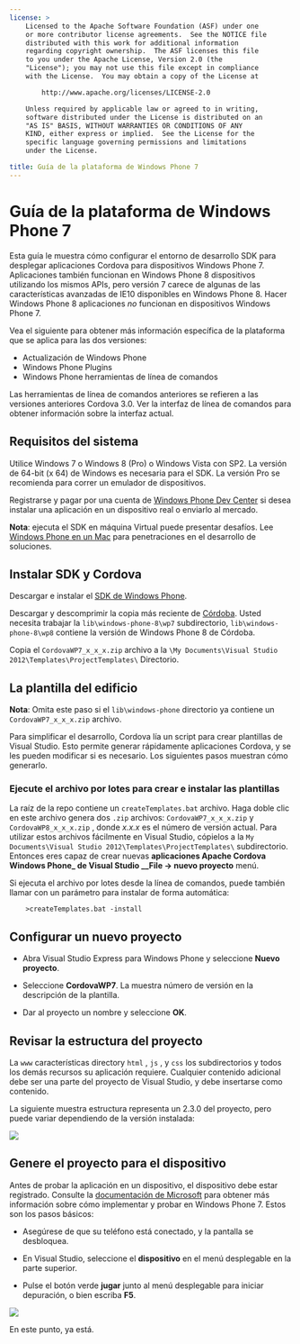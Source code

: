 ```yaml
---
license: >
    Licensed to the Apache Software Foundation (ASF) under one
    or more contributor license agreements.  See the NOTICE file
    distributed with this work for additional information
    regarding copyright ownership.  The ASF licenses this file
    to you under the Apache License, Version 2.0 (the
    "License"); you may not use this file except in compliance
    with the License.  You may obtain a copy of the License at

        http://www.apache.org/licenses/LICENSE-2.0

    Unless required by applicable law or agreed to in writing,
    software distributed under the License is distributed on an
    "AS IS" BASIS, WITHOUT WARRANTIES OR CONDITIONS OF ANY
    KIND, either express or implied.  See the License for the
    specific language governing permissions and limitations
    under the License.

title: Guía de la plataforma de Windows Phone 7
---
```


# Guía de la plataforma de Windows Phone 7

Esta guía le muestra cómo configurar el entorno de desarrollo SDK para desplegar aplicaciones Cordova para dispositivos Windows Phone 7. Aplicaciones también funcionan en Windows Phone 8 dispositivos utilizando los mismos APIs, pero versión 7 carece de algunas de las características avanzadas de IE10 disponibles en Windows Phone 8. Hacer Windows Phone 8 aplicaciones *no* funcionan en dispositivos Windows Phone 7.

Vea el siguiente para obtener más información específica de la plataforma que se aplica para las dos versiones:

*   Actualización de Windows Phone
*   Windows Phone Plugins
*   Windows Phone herramientas de línea de comandos

Las herramientas de línea de comandos anteriores se refieren a las versiones anteriores Cordova 3.0. Ver la interfaz de línea de comandos para obtener información sobre la interfaz actual.

## Requisitos del sistema

Utilice Windows 7 o Windows 8 (Pro) o Windows Vista con SP2. La versión de 64-bit (x 64) de Windows es necesaria para el SDK. La versión Pro se recomienda para correr un emulador de dispositivos.

Registrarse y pagar por una cuenta de [Windows Phone Dev Center][1] si desea instalar una aplicación en un dispositivo real o enviarlo al mercado.

 [1]: http://dev.windowsphone.com/en-us/publish

**Nota**: ejecuta el SDK en máquina Virtual puede presentar desafíos. Lee [Windows Phone en un Mac][2] para penetraciones en el desarrollo de soluciones.

 [2]: http://aka.ms/BuildaWP8apponaMac

## Instalar SDK y Cordova

Descargar e instalar el [SDK de Windows Phone][3].

 [3]: http://www.microsoft.com/download/en/details.aspx?displaylang=en&id=27570/

Descargar y descomprimir la copia más reciente de [Córdoba][4]. Usted necesita trabajar la `lib\windows-phone-8\wp7` subdirectorio, `lib\windows-phone-8\wp8` contiene la versión de Windows Phone 8 de Córdoba.

 [4]: http://phonegap.com/download

Copia el `CordovaWP7_x_x_x.zip` archivo a la `\My Documents\Visual
Studio 2012\Templates\ProjectTemplates\` Directorio.

## La plantilla del edificio

**Nota**: Omita este paso si el `lib\windows-phone` directorio ya contiene un `CordovaWP7_x_x_x.zip` archivo.

Para simplificar el desarrollo, Cordova lía un script para crear plantillas de Visual Studio. Esto permite generar rápidamente aplicaciones Cordova, y se les pueden modificar si es necesario. Los siguientes pasos muestran cómo generarlo.

### Ejecute el archivo por lotes para crear e instalar las plantillas

La raíz de la repo contiene un `createTemplates.bat` archivo. Haga doble clic en este archivo genera dos `.zip` archivos: `CordovaWP7_x_x_x.zip` y `CordovaWP8_x_x_x.zip` , donde *x.x.x* es el número de versión actual. Para utilizar estos archivos fácilmente en Visual Studio, cópielos a la `My Documents\Visual Studio
2012\Templates\ProjectTemplates\` subdirectorio. Entonces eres capaz de crear nuevas **aplicaciones Apache Cordova Windows Phone_ de Visual Studio __File → nuevo proyecto** menú.

Si ejecuta el archivo por lotes desde la línea de comandos, puede también llamar con un parámetro para instalar de forma automática:

        >createTemplates.bat -install
    

## Configurar un nuevo proyecto

*   Abra Visual Studio Express para Windows Phone y seleccione **Nuevo proyecto**.

*   Seleccione **CordovaWP7**. La muestra número de versión en la descripción de la plantilla.

*   Dar al proyecto un nombre y seleccione **OK**.

## Revisar la estructura del proyecto

La `www` características directory `html` , `js` , y `css` los subdirectorios y todos los demás recursos su aplicación requiere. Cualquier contenido adicional debe ser una parte del proyecto de Visual Studio, y debe insertarse como contenido.

La siguiente muestra estructura representa un 2.3.0 del proyecto, pero puede variar dependiendo de la versión instalada:

![][5]

 [5]: img/guide/platforms/wp8/projectStructure.png

## Genere el proyecto para el dispositivo

Antes de probar la aplicación en un dispositivo, el dispositivo debe estar registrado. Consulte la [documentación de Microsoft][6] para obtener más información sobre cómo implementar y probar en Windows Phone 7. Estos son los pasos básicos:

 [6]: http://msdn.microsoft.com/en-us/library/windowsphone/develop/ff402565(v=vs.105).aspx

*   Asegúrese de que su teléfono está conectado, y la pantalla se desbloquea.

*   En Visual Studio, seleccione el **dispositivo** en el menú desplegable en la parte superior.

*   Pulse el botón verde **jugar** junto al menú desplegable para iniciar depuración, o bien escriba **F5**.

![][7]

 [7]: img/guide/platforms/wp7/wpd.png

En este punto, ya está.